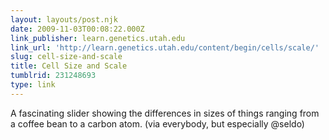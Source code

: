```yaml
---
layout: layouts/post.njk
date: 2009-11-03T00:08:22.000Z
link_publisher: learn.genetics.utah.edu
link_url: 'http://learn.genetics.utah.edu/content/begin/cells/scale/'
slug: cell-size-and-scale
title: Cell Size and Scale
tumblrid: 231248693
type: link
---
```

<p>A fascinating slider showing the differences in sizes of things ranging from a coffee bean to a carbon atom. (via everybody, but especially @seldo)</p>
